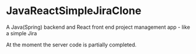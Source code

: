 # JavaReactSimpleJiraClone
A Java(Spring) backend and React front end project management app - like a simple Jira

At the moment the server code is partially completed.
